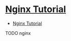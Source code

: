 # [Nginx Tutorial](https://www.devdungeon.com/content/nginx-tutorial)

- [Nginx Tutorial](#nginx-tutorial)


















TODO nginx